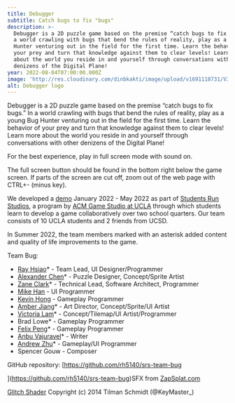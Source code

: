 ```yaml
---
title: Debugger
subtitle: Catch bugs to fix "bugs"
description: >-
  Debugger is a 2D puzzle game based on the premise “catch bugs to fix bugs.” In
  a world crawling with bugs that bend the rules of reality, play as a young Bug
  Hunter venturing out in the field for the first time. Learn the behavior of
  your prey and turn that knowledge against them to clear levels! Learn more
  about the world you reside in and yourself through conversations with other
  denizens of the Digital Plane! 
year: 2022-08-04T07:00:00.000Z
image: 'http://res.cloudinary.com/dinbkakti/image/upload/v1691118731/V36Lbc_fe2hss.png'
alt: Debugger logo
---
```


Debugger is a 2D puzzle game based on the premise “catch  bugs to fix bugs.” In a world crawling with bugs that bend the rules of  reality, play as a young Bug Hunter venturing out in the field for the  first time. Learn
the behavior of your prey and turn that knowledge  against them to clear levels! Learn more about the world you reside in  and yourself through conversations with other denizens of the Digital  Plane!

For the best experience, play in full screen mode with sound on.

The full screen button should be found in the bottom right below the game screen. If parts of the screen are cut off, zoom out of the web page with CTRL+- (minus key).

We developed a [demo](https://raddishradish.itch.io/debugger-srs) January 2022 - May 2022 as part of [Students Run Studios](https://itch.io/c/2529704/students-run-studios-2022), a program by [ACM Game Studio at UCLA](https://uclaacmstudio.itch.io/) through which students learn to develop a game collaboratively over two  school quarters. Our team consists of 10 UCLA students and 2 friends from UCSD.

In Summer 2022, the team members marked with an asterisk added content and quality of life improvements to the game.

Team Bug:

* [Ray Hsiao](https://raddishradish.itch.io/)\* - Team Lead, UI Designer/Programmer
* [Alexander Chen](https://jabenero.itch.io/)\* - Puzzle Designer, Concept/Sprite Artist
* [Zane Clark](https://ketexon.itch.io/)\* - Technical Lead, Software Architect, Programmer
* [Mike Han](https://hiccuphan.itch.io/) - UI Programmer
* [Kevin Hong](https://kkev29.itch.io/) - Gameplay Programmer
* [Amber Jiang](https://ambrealla.itch.io/)\* - Art Director, Concept/Sprite/UI Artist
* [Victoria Lam](https://pinlunix.itch.io/)\* - Concept/Tilemap/UI Artist/Programmer
* Brad Lowe\* - Gameplay Programmer
* [Felix Peng](https://fpeng.itch.io/)\* - Gameplay Programmer
* [Anbu Vajuravel](https://itch.io/game/accept-admin/1537899/4553156)\* - Writer
* [Andrew Zhu](https://azhu1223.itch.io/)\* - Gameplay/UI Programmer
* Spencer Gouw - Composer

GitHub repository: \[https://github.com/rh5140/srs-team-bug

]\(https://github.com/rh5140/srs-team-bug)SFX from [ZapSplat.com](https://www.zapsplat.com/music/game-sound-retro-blip-short/)

[Glitch Shader](https://gist.github.com/KeyMaster-/363d3d5c35b956dfacdd) Copyright (c) 2014 Tilman Schmidt (@KeyMaster\_)
